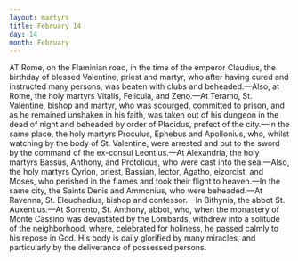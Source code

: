 ```yaml
---
layout: martyrs
title: February 14
day: 14
month: February
---
```

AT Rome, on the Flaminian road, in the time of the emperor Claudius, the birthday of blessed Valentine, priest and martyr, who after having cured and instructed many persons, was beaten with clubs and beheaded.&mdash;Also, at Rome, the holy martyrs Vitalis, Felicula, and Zeno.&mdash;At Teramo, St. Valentine, bishop and martyr, who was scourged, committed to prison, and as he remained unshaken in his faith, was taken out of his dungeon in the dead of night and beheaded by order of Placidus, prefect of the city.&mdash;In the same place, the holy martyrs Proculus, Ephebus and Apollonius, who, whilst watching by the body of St. Valentine, were arrested and put to the sword by the command of the ex-consul Leontius.&mdash;At Alexandria, the holy martyrs Bassus, Anthony, and Protolicus, who were cast into the sea.&mdash;Also, the holy martyrs Cyrion, priest, Bassian, lector, Agatho, eizorcist, and Moses, who perished in the flames and took their flight to heaven.&mdash;In the same city, the Saints Denis and Ammonius, who were beheaded.&mdash;At Ravenna, St. Eleuchadius, bishop and confessor.&mdash;In Bithynia, the abbot St. Auxentius.&mdash;At Sorrento, St. Anthony, abbot, who, when the monastery of Monte Cassino was devastated by the Lombards, withdrew into a solitude of the neighborhood, where, celebrated for holiness, he passed calmly to his repose in God. His body is daily glorified by many miracles, and particularly by the deliverance of possessed persons.   
